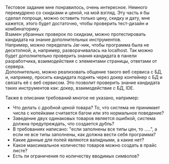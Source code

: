 Тестовое задание мне понравилось, очень интересное. Немного перемудрено со скидками и ценой, на мой взгляд. Эту часть я бы сделал попроще, можно оставить только цену, скидку и дату, мне кажется, этого будет достаточно, чтобы проверить тест-дизайн и комбинаторику.  
Взамен убранных проверок по скидкам, можно протестировать кандидата на знание дополнительных инструментов.   
Например, можно переделать Jar-ник, чтобы программа была не десктопной, а, например, разворачивалась на localhost. Так можно будет дополнительно проверить знания кандидата в панели разработчика, взаимодействия с элементами страницы, ответами от сервера.   
Дополнительно, можно реализовать общение такого веб сервиса с БД, и, например, просить кандидата поднять через докер контейнер с БД и связать её с веб сервисом. Это позволит проверить знание кандидата таких инструментов как: докер, взаимодействие с БД, IDE.    

Также в описании требований многое не указано, например: 
- Что делать с дробной ценой товара? То, что система не принимает числа с копейками считается багом или это нормальное поведение? 
- Заведение двух одинаковых товаров является ошибкой, система должна предупреждать, что создается дубль?
- В требованиях написано: "если заполнены все типы цен, то .....", а если не все типы заполнены, как должна вести себя программа?
- Какие данные для полей являются валидными, а какие нет? 
- Какое максимальное количество товаров можно создать в прайс листе?
- Есть ли ограничения по количеству вводимых символов?
